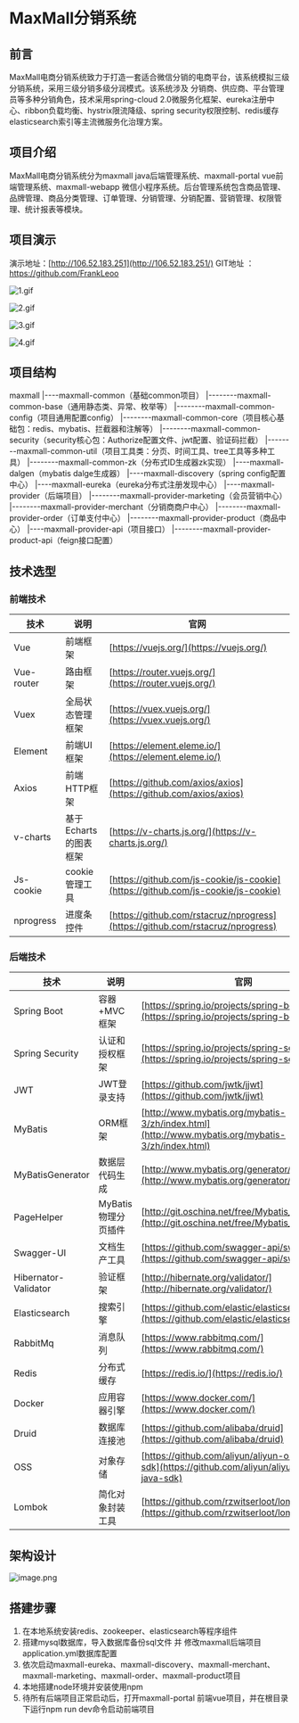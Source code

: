 # MaxMall分销系统
## 前言
MaxMall电商分销系统致力于打造一套适合微信分销的电商平台，该系统模拟三级分销系统，采用三级分销多级分润模式。该系统涉及 分销商、供应商、平台管理员等多种分销角色，技术采用spring-cloud 2.0微服务化框架、eureka注册中心、ribbon负载均衡、hystrix限流降级、spring security权限控制、redis缓存 elasticsearch索引等主流微服务化治理方案。

## 项目介绍
MaxMall电商分销系统分为maxmall java后端管理系统、maxmall-portal vue前端管理系统、maxmall-webapp 微信小程序系统。后台管理系统包含商品管理、品牌管理、商品分类管理、订单管理、分销管理、分销配置、营销管理、权限管理、统计报表等模块。

## 项目演示
演示地址：[http://106.52.183.251](http://106.52.183.251/)
GIT地址 ：https://github.com/FrankLeoo

![1.gif](https://upload-images.jianshu.io/upload_images/10436362-b4e75b1b44fa7f17.gif?imageMogr2/auto-orient/strip)

![2.gif](https://upload-images.jianshu.io/upload_images/10436362-1541244674b33871.gif?imageMogr2/auto-orient/strip)

![3.gif](https://upload-images.jianshu.io/upload_images/10436362-75e41521796353f8.gif?imageMogr2/auto-orient/strip)

![4.gif](https://upload-images.jianshu.io/upload_images/10436362-6c9a7c08498abdfe.gif?imageMogr2/auto-orient/strip)

## 项目结构
maxmall
|----maxmall-common（基础common项目）
|--------maxmall-common-base（通用静态类、异常、枚举等）
|--------maxmall-common-config（项目通用配置config）
|--------maxmall-common-core（项目核心基础包：redis、mybatis、拦截器和注解等）
|--------maxmall-common-security（security核心包：Authorize配置文件、jwt配置、验证码拦截）
|--------maxmall-common-util（项目工具类：分页、时间工具、tree工具等多种工具）
|--------maxmall-common-zk（分布式ID生成器zk实现）
|----maxmall-dalgen（mybatis dalge生成器）
|----maxmall-discovery（spring config配置中心）
|----maxmall-eureka（eureka分布式注册发现中心）
|----maxmall-provider（后端项目）
|--------maxmall-provider-marketing（会员营销中心）
|--------maxmall-provider-merchant（分销商商户中心）
|--------maxmall-provider-order（订单支付中心）
|--------maxmall-provider-product（商品中心）
|----maxmall-provider-api（项目接口）
|--------maxmall-provider-product-api（feign接口配置）
## 技术选型
### 前端技术
| 技术 | 说明 | 官网 |
| --- | --- | --- |
| Vue | 前端框架 | [https://vuejs.org/](https://vuejs.org/) |
| Vue-router | 路由框架 | [https://router.vuejs.org/](https://router.vuejs.org/) |
| Vuex | 全局状态管理框架 | [https://vuex.vuejs.org/](https://vuex.vuejs.org/) |
| Element | 前端UI框架 | [https://element.eleme.io/](https://element.eleme.io/) |
| Axios | 前端HTTP框架 | [https://github.com/axios/axios](https://github.com/axios/axios) |
| v-charts | 基于Echarts的图表框架 | [https://v-charts.js.org/](https://v-charts.js.org/) |
| Js-cookie | cookie管理工具 | [https://github.com/js-cookie/js-cookie](https://github.com/js-cookie/js-cookie) |
| nprogress | 进度条控件 | [https://github.com/rstacruz/nprogress](https://github.com/rstacruz/nprogress) |

### 后端技术
| 技术 | 说明 | 官网 |
| --- | --- | --- |
| Spring Boot | 容器+MVC框架 | [https://spring.io/projects/spring-boot](https://spring.io/projects/spring-boot) |
| Spring Security | 认证和授权框架 | [https://spring.io/projects/spring-security](https://spring.io/projects/spring-security) |
| JWT | JWT登录支持 | [https://github.com/jwtk/jjwt](https://github.com/jwtk/jjwt) |
| MyBatis | ORM框架 | [http://www.mybatis.org/mybatis-3/zh/index.html](http://www.mybatis.org/mybatis-3/zh/index.html) |
| MyBatisGenerator | 数据层代码生成 | [http://www.mybatis.org/generator/index.html](http://www.mybatis.org/generator/index.html) |
| PageHelper | MyBatis物理分页插件 | [http://git.oschina.net/free/Mybatis_PageHelper](http://git.oschina.net/free/Mybatis_PageHelper) |
| Swagger-UI | 文档生产工具 | [https://github.com/swagger-api/swagger-ui](https://github.com/swagger-api/swagger-ui) |
| Hibernator-Validator | 验证框架 | [http://hibernate.org/validator/](http://hibernate.org/validator/) |
| Elasticsearch | 搜索引擎 | [https://github.com/elastic/elasticsearch](https://github.com/elastic/elasticsearch) |
| RabbitMq | 消息队列 | [https://www.rabbitmq.com/](https://www.rabbitmq.com/) |
| Redis | 分布式缓存 | [https://redis.io/](https://redis.io/) |
| Docker | 应用容器引擎 | [https://www.docker.com/](https://www.docker.com/) |
| Druid | 数据库连接池 | [https://github.com/alibaba/druid](https://github.com/alibaba/druid) |
| OSS | 对象存储 | [https://github.com/aliyun/aliyun-oss-java-sdk](https://github.com/aliyun/aliyun-oss-java-sdk) |
| Lombok | 简化对象封装工具 | [https://github.com/rzwitserloot/lombok](https://github.com/rzwitserloot/lombok) |

## 架构设计
![image.png](https://upload-images.jianshu.io/upload_images/10436362-ecffeb867b0859da.png?imageMogr2/auto-orient/strip%7CimageView2/2/w/1240)

## 搭建步骤
1. 在本地系统安装redis、zookeeper、elasticsearch等程序组件
2. 搭建mysql数据库，导入数据库备份sql文件 并 修改maxmall后端项目application.yml数据库配置
3. 依次启动maxmall-eureka、maxmall-discovery、maxmall-merchant、maxmall-marketing、maxmall-order、maxmall-product项目
4. 本地搭建node环境并安装使用npm
5. 待所有后端项目正常启动后，打开maxmall-portal 前端vue项目，并在根目录下运行npm run dev命令启动前端项目






